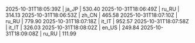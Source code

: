 

2025-10-31T18:05:39Z | ja_JP | 530.40
2025-10-31T18:06:49Z | ru_RU | 314.13
2025-10-31T18:06:53Z | zh_CN | 465.58
2025-10-31T18:07:10Z | ru_RU | 779.90
2025-10-31T18:07:18Z | it_IT | 952.57
2025-10-31T18:07:58Z | it_IT | 326.03
2025-10-31T18:08:02Z | en_US | 249.84
2025-10-31T18:09:08Z | ru_RU | 111.99